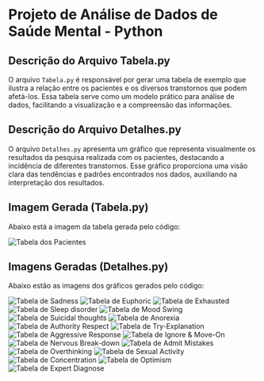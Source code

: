 # Projeto de Análise de Dados de Saúde Mental - Python

## Descrição do Arquivo Tabela.py
O arquivo `Tabela.py` é responsável por gerar uma tabela de exemplo que ilustra a relação entre os pacientes e os diversos transtornos que podem afetá-los. Essa tabela serve como um modelo prático para análise de dados, facilitando a visualização e a compreensão das informações.

## Descrição do Arquivo Detalhes.py
O arquivo `Detalhes.py` apresenta um gráfico que representa visualmente os resultados da pesquisa realizada com os pacientes, destacando a incidência de diferentes transtornos. Esse gráfico proporciona uma visão clara das tendências e padrões encontrados nos dados, auxiliando na interpretação dos resultados.

## Imagem Gerada (Tabela.py)

Abaixo está a imagem da tabela gerada pelo código:

![Tabela dos Pacientes](img/Figure_1.png)

## Imagens Geradas (Detalhes.py)

Abaixo estão as imagens dos gráficos gerados pelo código:

![Tabela de Sadness](img/grafico_Sadness.png)
![Tabela de Euphoric](img/grafico_Euphoric.png)
![Tabela de Exhausted](img/grafico_Exhausted.png)
![Tabela de Sleep disorder](img/grafico_Sleep_dissorder.png)
![Tabela de Mood Swing](img/grafico_Mood_Swing.png)
![Tabela de Suicidal thoughts](img/grafico_Suicidal_thoughts.png)
![Tabela de Anorexia](img/grafico_Anorxia.png)
![Tabela de Authority Respect](img/grafico_Authority_Respect.png)
![Tabela de Try-Explanation](img/grafico_Try_Explanation.png)
![Tabela de Aggressive Response](img/grafico_Aggressive_Response.png)
![Tabela de Ignore & Move-On](img/grafico_Ignore_&_Move-On.png)
![Tabela de Nervous Break-down](img/grafico_Nervous_Break-down.png)
![Tabela de Admit Mistakes](img/grafico_Admit_Mistakes.png)
![Tabela de Overthinking](img/grafico_Overthinking.png)
![Tabela de Sexual Activity](img/grafico_pizza_Sexual_Activity.png)
![Tabela de Concentration](img/grafico_pizza_Concentration.png)
![Tabela de Optimism](img/grafico_pizza_Optimisim.png)
![Tabela de Expert Diagnose](img/grafico_Expert_Diagnose.png)
